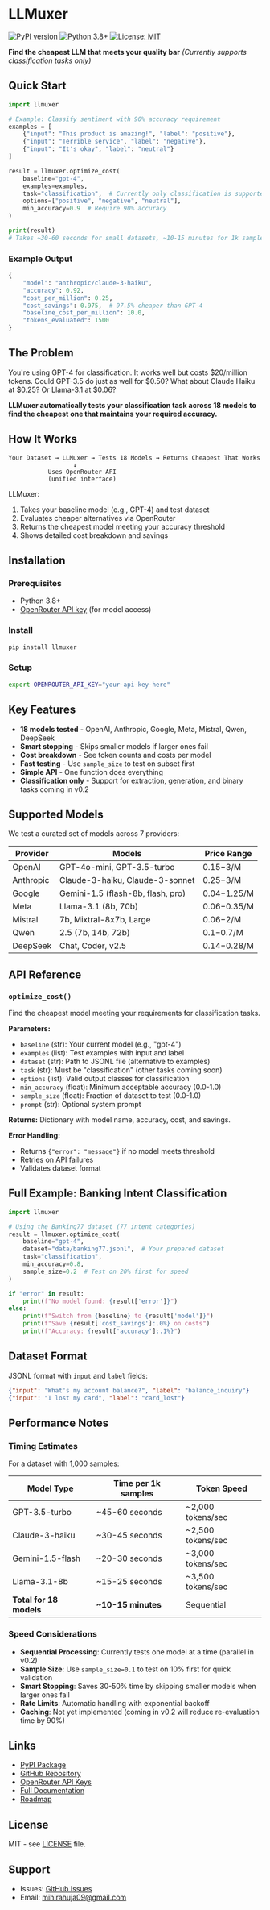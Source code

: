 # LLMuxer

[![PyPI version](https://badge.fury.io/py/llmuxer.svg)](https://pypi.org/project/llmuxer/)
[![Python 3.8+](https://img.shields.io/badge/python-3.8+-blue.svg)](https://www.python.org/downloads/)
[![License: MIT](https://img.shields.io/badge/License-MIT-yellow.svg)](https://opensource.org/licenses/MIT)

**Find the cheapest LLM that meets your quality bar** *(Currently supports classification tasks only)*

## Quick Start

```python
import llmuxer

# Example: Classify sentiment with 90% accuracy requirement
examples = [
    {"input": "This product is amazing!", "label": "positive"},
    {"input": "Terrible service", "label": "negative"},
    {"input": "It's okay", "label": "neutral"}
]

result = llmuxer.optimize_cost(
    baseline="gpt-4",
    examples=examples,
    task="classification",  # Currently only classification is supported
    options=["positive", "negative", "neutral"],
    min_accuracy=0.9  # Require 90% accuracy
)

print(result)
# Takes ~30-60 seconds for small datasets, ~10-15 minutes for 1k samples
```

### Example Output
```python
{
    "model": "anthropic/claude-3-haiku",
    "accuracy": 0.92,
    "cost_per_million": 0.25,
    "cost_savings": 0.975,  # 97.5% cheaper than GPT-4
    "baseline_cost_per_million": 10.0,
    "tokens_evaluated": 1500
}
```

## The Problem

You're using GPT-4 for classification. It works well but costs $20/million tokens. Could GPT-3.5 do just as well for $0.50? What about Claude Haiku at $0.25? Or Llama-3.1 at $0.06?

**LLMuxer automatically tests your classification task across 18 models to find the cheapest one that maintains your required accuracy.**

## How It Works

```
Your Dataset → LLMuxer → Tests 18 Models → Returns Cheapest That Works
                  ↓
           Uses OpenRouter API
           (unified interface)
```

LLMuxer:
1. Takes your baseline model (e.g., GPT-4) and test dataset
2. Evaluates cheaper alternatives via OpenRouter
3. Returns the cheapest model meeting your accuracy threshold
4. Shows detailed cost breakdown and savings

## Installation

### Prerequisites
- Python 3.8+
- [OpenRouter API key](https://openrouter.ai/keys) (for model access)

### Install
```bash
pip install llmuxer
```

### Setup
```bash
export OPENROUTER_API_KEY="your-api-key-here"
```

## Key Features

- **18 models tested** - OpenAI, Anthropic, Google, Meta, Mistral, Qwen, DeepSeek  
- **Smart stopping** - Skips smaller models if larger ones fail  
- **Cost breakdown** - See token counts and costs per model  
- **Fast testing** - Use `sample_size` to test on subset first  
- **Simple API** - One function does everything  
- **Classification only** - Support for extraction, generation, and binary tasks coming in v0.2

## Supported Models

We test a curated set of models across 7 providers:

| Provider | Models | Price Range |
|----------|--------|-------------|
| OpenAI | GPT-4o-mini, GPT-3.5-turbo | $0.15-$3/M |
| Anthropic | Claude-3-haiku, Claude-3-sonnet | $0.25-$3/M |
| Google | Gemini-1.5 (flash-8b, flash, pro) | $0.04-$1.25/M |
| Meta | Llama-3.1 (8b, 70b) | $0.06-$0.35/M |
| Mistral | 7b, Mixtral-8x7b, Large | $0.06-$2/M |
| Qwen | 2.5 (7b, 14b, 72b) | $0.1-$0.7/M |
| DeepSeek | Chat, Coder, v2.5 | $0.14-$0.28/M |

## API Reference

### `optimize_cost()`

Find the cheapest model meeting your requirements for classification tasks.

**Parameters:**
- `baseline` (str): Your current model (e.g., "gpt-4")
- `examples` (list): Test examples with input and label
- `dataset` (str): Path to JSONL file (alternative to examples)
- `task` (str): Must be "classification" (other tasks coming soon)
- `options` (list): Valid output classes for classification
- `min_accuracy` (float): Minimum acceptable accuracy (0.0-1.0)
- `sample_size` (float): Fraction of dataset to test (0.0-1.0)
- `prompt` (str): Optional system prompt

**Returns:**
Dictionary with model name, accuracy, cost, and savings.

**Error Handling:**
- Returns `{"error": "message"}` if no model meets threshold
- Retries on API failures
- Validates dataset format

## Full Example: Banking Intent Classification

```python
import llmuxer

# Using the Banking77 dataset (77 intent categories)
result = llmuxer.optimize_cost(
    baseline="gpt-4",
    dataset="data/banking77.jsonl",  # Your prepared dataset
    task="classification",
    min_accuracy=0.8,
    sample_size=0.2  # Test on 20% first for speed
)

if "error" in result:
    print(f"No model found: {result['error']}")
else:
    print(f"Switch from {baseline} to {result['model']}")
    print(f"Save {result['cost_savings']:.0%} on costs")
    print(f"Accuracy: {result['accuracy']:.1%}")
```

## Dataset Format

JSONL format with `input` and `label` fields:
```json
{"input": "What's my account balance?", "label": "balance_inquiry"}
{"input": "I lost my card", "label": "card_lost"}
```

## Performance Notes

### Timing Estimates

For a dataset with 1,000 samples:

| Model Type | Time per 1k samples | Token Speed |
|------------|-------------------|-------------|
| GPT-3.5-turbo | ~45-60 seconds | ~2,000 tokens/sec |
| Claude-3-haiku | ~30-45 seconds | ~2,500 tokens/sec |
| Gemini-1.5-flash | ~20-30 seconds | ~3,000 tokens/sec |
| Llama-3.1-8b | ~15-25 seconds | ~3,500 tokens/sec |
| **Total for 18 models** | **~10-15 minutes** | Sequential |

### Speed Considerations

- **Sequential Processing**: Currently tests one model at a time (parallel in v0.2)
- **Sample Size**: Use `sample_size=0.1` to test on 10% first for quick validation
- **Smart Stopping**: Saves 30-50% time by skipping smaller models when larger ones fail
- **Rate Limits**: Automatic handling with exponential backoff
- **Caching**: Not yet implemented (coming in v0.2 will reduce re-evaluation time by 90%)

## Links

- [PyPI Package](https://pypi.org/project/llmuxer/)
- [GitHub Repository](https://github.com/mihirahuja/llmuxer)
- [OpenRouter API Keys](https://openrouter.ai/keys)
- [Full Documentation](https://github.com/mihirahuja/llmuxer/tree/main/docs)
- [Roadmap](https://github.com/mihirahuja/llmuxer/blob/main/ROADMAP.md)

## License

MIT - see [LICENSE](LICENSE) file.

## Support

- Issues: [GitHub Issues](https://github.com/mihirahuja/llmuxer/issues)
- Email: mihirahuja09@gmail.com